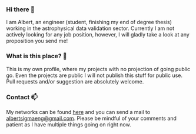 ### Hi there 👋

I am Albert, an engineer (student, finishing my end of degree thesis) working in the astrophysical data validation sector. Currently I am not actively looking for any job position, however, I will gladly take a look at any proposition you send me!

### What is this place? 🤔

This is my own profile, where my projects with no projection of going public go. Even the projects are public I will not publish this stuff for public use. Pull requests and/or suggestion are absolutely welcome.

### Contact 📫

My networks can be found [here](https://linktr.ee/as43z) and you can send a mail to [albertsigmaeng@gmail.com](mailto://albertsigmaeng@gmail.com). Please be mindful of your comments and patient as I have multiple things going on right now.

